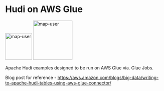 # Hudi on AWS Glue

<img width="85" alt="map-user" src="https://img.shields.io/badge/views-511-green"> <img width="125" alt="map-user" src="https://img.shields.io/badge/unique visits-140-green">

Apache Hudi examples designed to be run on AWS Glue via. Glue Jobs.

Blog post for reference - https://aws.amazon.com/blogs/big-data/writing-to-apache-hudi-tables-using-aws-glue-connector/
